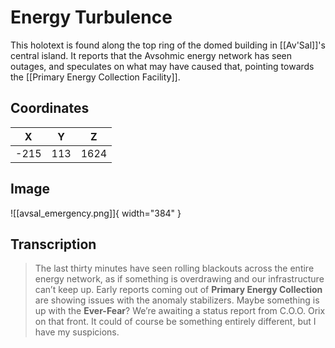# Energy Turbulence

This holotext is found along the top ring of the domed building in [[Av'Sal]]'s central island. It reports that the Avsohmic energy network has seen outages, and speculates on what may have caused that, pointing towards the [[Primary Energy Collection Facility]].

## Coordinates
| **X** | **Y** | **Z** |
| :---: | :---: | :---: |
| -215  |  113  | 1624  |

## Image

![[avsal_emergency.png]]{ width="384" }

## Transcription
> The last thirty minutes have seen rolling blackouts across the entire energy network, as if something is overdrawing and our infrastructure can’t keep up. Early reports coming out of **Primary Energy Collection** are showing issues with the anomaly stabilizers. Maybe something is up with the **Ever-Fear**? We’re awaiting a status report from C.O.O. Orix on that front. It could of course be something entirely different, but I have my suspicions.

